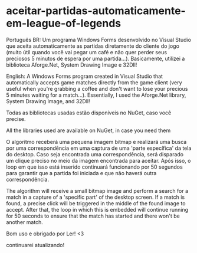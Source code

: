 # aceitar-partidas-automaticamente-em-league-of-legends
Português BR: Um programa Windows Forms desenvolvido no Visual Studio que aceita automaticamente as partidas diretamente do cliente do jogo (muito útil quando você vai pegar um café e não quer perder seus preciosos 5 minutos de espera por uma partida...). Basicamente, utilizei a biblioteca Aforge.Net, System Drawing Image e 32Dll!

English: A Windows Forms program created in Visual Studio that automatically accepts game matches directly from the game client (very useful when you're grabbing a coffee and don't want to lose your precious 5 minutes waiting for a match...). Essentially, I used the Aforge.Net library, System Drawing Image, and 32Dll!

Todas as bibliotecas usadas estão disponíveis no NuGet, caso você precise.

All the libraries used are available on NuGet, in case you need them

O algoritmo receberá uma pequena imagem bitmap e realizará uma busca por uma correspondência em uma captura de uma 'parte específica' da tela do desktop. Caso seja encontrada uma correspondência, será disparado um clique preciso no meio da imagem encontrada para aceitar. Após isso, o loop em que isso está inserido continuará funcionando por 50 segundos para garantir que a partida foi iniciada e que não haverá outra correspondência.

The algorithm will receive a small bitmap image and perform a search for a match in a capture of a 'specific part' of the desktop screen. If a match is found, a precise click will be triggered in the middle of the found image to accept. After that, the loop in which this is embedded will continue running for 50 seconds to ensure that the match has started and there won't be another match.

Bom uso e obrigado por Ler! <3

continuarei atualizando!

